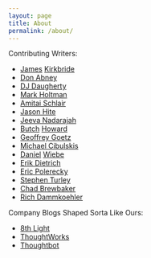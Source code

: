 ```yaml
---
layout: page
title: About
permalink: /about/
---
```


Contributing Writers:

- [James](https://medium.com/@jameskbride) [Kirkbride](http://jameskbride.blogspot.com/)
- [Don Abney](http://donabney.blogspot.com/)
- [DJ Daugherty](http://ddaugher.github.io/)
- [Mark Holtman](http://medium.com/@mholtman)
- [Amitai Schlair](http://www.schmonz.com/)
- [Jason Hite](https://medium.com/@jasonhite/)
- [Jeeva Nadarajah](http://crazydiamondstories.blogspot.com/)
- [Butch](https://plus.google.com/u/0/+ButchHoward/posts) [Howard](http://butchhoward.blogspot.com/)
- [Geoffrey Goetz](http://search.gigaom.com/author/ggeoffre/)
- [Michael Cibulskis](http://www.noackexpected.com/)
- [Daniel](https://agilefantasies.wordpress.com/) [Wiebe](https://javaguys.wordpress.com/)
- [Erik Dietrich](http://www.daedtech.com/blog)
- [Eric Polerecky](http://eric.polerecky.com/)
- [Stephen Turley](http://cudacrunch.blogspot.com/)
- [Chad Brewbaker](http://chadbrewbaker.github.io)
- [Rich Dammkoehler](http://ironmoose.blogspot.com)

Company Blogs Shaped Sorta Like Ours:

- [8th Light](http://blog.8thlight.com)
- [ThoughtWorks](http://www.thoughtworks.com/blogs)
- [Thoughtbot](https://robots.thoughtbot.com)
